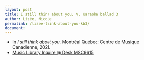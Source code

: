 ```yaml
---
layout: post
title: I still think about you, V. Karaoke ballad 3
author: Lizée, Nicole
permalink: /lizee-think-about-you-kb3/
document: 
---
```


- In *I still think about you.* Montréal Québec: Centre de Musique Canadienne, 2021.
- <a href="https://tufts.primo.exlibrisgroup.com/permalink/01TUN_INST/1kc9gia/alma991018677203903851" target="_blank">Music Library Inquire @ Desk MSC9615</a>
